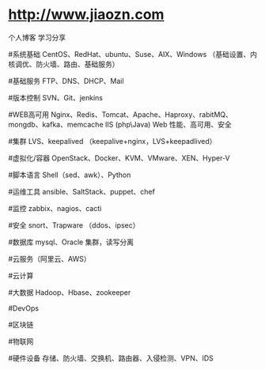 # http://www.jiaozn.com
个人博客 学习分享

#系统基础
CentOS、RedHat、ubuntu、Suse、AIX、Windows	（基础设置、内核调优、防火墙、路由、基础服务）  

#基础服务
FTP、DNS、DHCP、Mail

#版本控制
SVN、Git、jenkins

#WEB高可用
Nginx、Redis、Tomcat、Apache、Haproxy、rabitMQ、mongdb、kafka、memcache IIS (php\Java) Web 性能、高可用、安全

#集群
LVS、keepalived			（keepalive+nginx，LVS+keepadlived）

#虚拟化/容器
OpenStack、Docker、KVM、VMware、XEN、Hyper-V

#脚本语言
Shell（sed、awk）、Python

#运维工具
ansible、SaltStack、puppet、chef

#监控
zabbix、nagios、cacti

#安全
snort、Trapware	（ddos、ipsec）

#数据库
mysql、Oracle	集群，读写分离

#云服务（阿里云、AWS）

#云计算

#大数据
Hadoop、Hbase、zookeeper

#DevOps

#区块链

#物联网

#硬件设备
存储、防火墙、交换机、路由器、入侵检测、VPN、IDS

